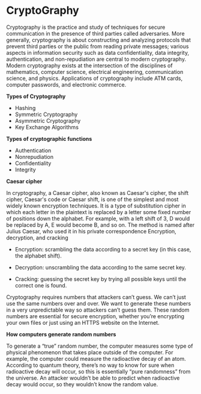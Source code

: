 # CryptoGraphy

Cryptography is the practice and study of techniques for secure communication in the presence of third parties called adversaries. More generally, cryptography is about constructing and analyzing protocols that prevent third parties or the public from reading private messages; various aspects in information security such as data confidentiality, data integrity, authentication, and non-repudiation are central to modern cryptography. Modern cryptography exists at the intersection of the disciplines of mathematics, computer science, electrical engineering, communication science, and physics. Applications of cryptography include ATM cards, computer passwords, and electronic commerce.

**Types of Cryptography**

   * Hashing
   * Symmetric Cryptography
   * Asymmetric Cryptography
   * Key Exchange Algorithms

**Types of cryptographic functions**

  *  Authentication
  *  Nonrepudiation
  *  Confidentiality
  *  Integrity

**Caesar cipher**

In cryptography, a Caesar cipher, also known as Caesar's cipher, the shift cipher, Caesar's code or Caesar shift, is one of the simplest and most widely known encryption techniques. It is a type of substitution cipher in which each letter in the plaintext is replaced by a letter some fixed number of positions down the alphabet. For example, with a left shift of 3, D would be replaced by A, E would become B, and so on. The method is named after Julius Caesar, who used it in his private correspondence
Encryption, decryption, and cracking

   * Encryption: scrambling the data according to a secret key (in this case, the alphabet shift).

   * Decryption: unscrambling the data according to the same secret key.

   * Cracking: guessing the secret key by trying all possible keys until the correct one is found.

Cryptography requires numbers that attackers can’t guess. We can’t just use the same numbers over and over. We want to generate these numbers in a very unpredictable way so attackers can’t guess them. These random numbers are essential for secure encryption, whether you’re encrypting your own files or just using an HTTPS website on the Internet.

**How computers generate random numbers**

To generate a “true” random number, the computer measures some type of physical phenomenon that takes place outside of the computer. For example, the computer could measure the radioactive decay of an atom. According to quantum theory, there’s no way to know for sure when radioactive decay will occur, so this is essentially “pure randomness” from the universe. An attacker wouldn’t be able to predict when radioactive decay would occur, so they wouldn’t know the random value.
